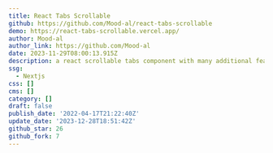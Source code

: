 ```yaml
---
title: React Tabs Scrollable
github: https://github.com/Mood-al/react-tabs-scrollable
demo: https://react-tabs-scrollable.vercel.app/
author: Mood-al
author_link: https://github.com/Mood-al
date: 2023-11-29T08:00:13.915Z
description: a react scrollable tabs component with many additional features
ssg:
  - Nextjs
css: []
cms: []
category: []
draft: false
publish_date: '2022-04-17T21:22:40Z'
update_date: '2023-12-28T18:51:42Z'
github_star: 26
github_fork: 7
---
```

